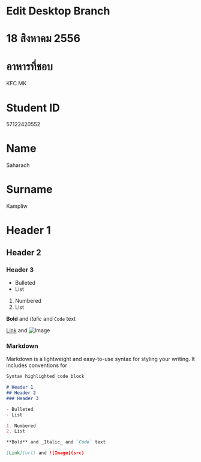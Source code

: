 ﻿# Edit Desktop Branch
# 18 สิงหาคม 2556
# อาหารที่ชอบ 
KFC MK 
# Student ID
57122420552
# Name
Saharach 
# Surname
Kampliw

# Header 1
## Header 2
### Header 3

- Bulleted
- List

1. Numbered
2. List

**Bold** and _Italic_ and `Code` text

[Link](url) and ![Image](src)

### Markdown

Markdown is a lightweight and easy-to-use syntax for styling your writing. It includes conventions for

```markdown
Syntax highlighted code block

# Header 1
## Header 2
### Header 3

- Bulleted
- List

1. Numbered
2. List

**Bold** and _Italic_ and `Code` text

[Link](url) and ![Image](src)
